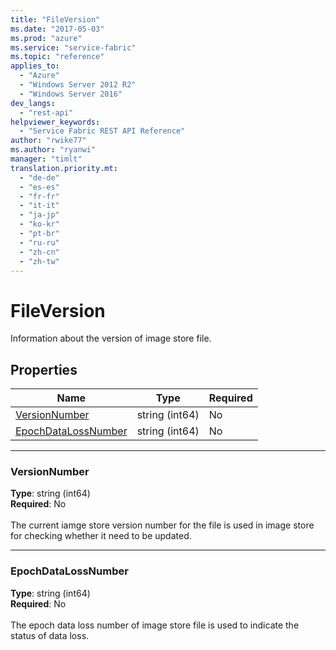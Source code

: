 ```yaml
---
title: "FileVersion"
ms.date: "2017-05-03"
ms.prod: "azure"
ms.service: "service-fabric"
ms.topic: "reference"
applies_to: 
  - "Azure"
  - "Windows Server 2012 R2"
  - "Windows Server 2016"
dev_langs: 
  - "rest-api"
helpviewer_keywords: 
  - "Service Fabric REST API Reference"
author: "rwike77"
ms.author: "ryanwi"
manager: "timlt"
translation.priority.mt: 
  - "de-de"
  - "es-es"
  - "fr-fr"
  - "it-it"
  - "ja-jp"
  - "ko-kr"
  - "pt-br"
  - "ru-ru"
  - "zh-cn"
  - "zh-tw"
---
```

# FileVersion

Information about the version of image store file.

## Properties
| Name | Type | Required |
| --- | --- | --- |
| [VersionNumber](#versionnumber) | string (int64) | No |
| [EpochDataLossNumber](#epochdatalossnumber) | string (int64) | No |

____
### VersionNumber
__Type__: string (int64) <br/>
__Required__: No<br/>
<br/>
The current iamge store version number for the file is used in image store for checking whether it need to be updated.

____
### EpochDataLossNumber
__Type__: string (int64) <br/>
__Required__: No<br/>
<br/>
The epoch data loss number of image store file is used to indicate the status of data loss.
